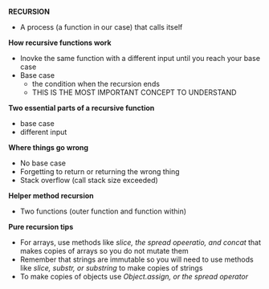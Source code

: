 **RECURSION**
- A process (a function in our case) that calls itself

**How recursive functions work**
- Inovke the same function with a different input until you reach your base case
- Base case
  - the condition when the recursion ends
  - THIS IS THE MOST IMPORTANT CONCEPT TO UNDERSTAND

**Two essential parts of a recursive function**
- base case
- different input

**Where things go wrong**
- No base case
- Forgetting to return or returning the wrong thing
- Stack overflow (call stack size exceeded)

**Helper method recursion**
- Two functions (outer function and function within)

**Pure recursion tips**
- For arrays, use methods like *slice, the spread opeeratio, and concat* that makes copies of arrays so you do not mutate them
- Remember that strings are immutable so you will need to use methods like *slice, substr, or substring* to make copies of strings
- To make copies of objects use *Object.assign, or the spread operator*